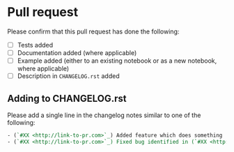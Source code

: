 # Pull request

Please confirm that this pull request has done the following:

- [ ] Tests added
- [ ] Documentation added (where applicable)
- [ ] Example added (either to an existing notebook or as a new notebook, where applicable)
- [ ] Description in ``CHANGELOG.rst`` added

## Adding to CHANGELOG.rst

Please add a single line in the changelog notes similar to one of the following:

```rst
- (`#XX <http://link-to-pr.com>`_) Added feature which does something
- (`#XX <http://link-to-pr.com>`_) Fixed bug identified in (`#XX <http://link-to-issue.com>`_)
```
